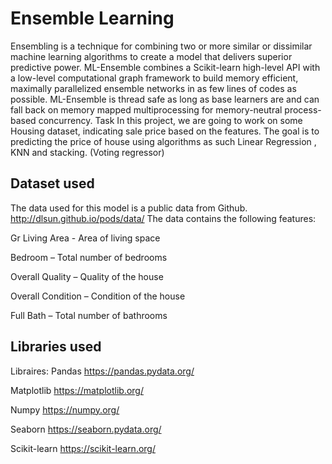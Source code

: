 
# Ensemble Learning
Ensembling is a technique for combining two or more similar or dissimilar machine learning algorithms to create a model that delivers superior predictive power.
ML-Ensemble combines a Scikit-learn high-level API with a low-level computational graph framework to build memory efficient, maximally parallelized ensemble networks in as few lines of codes as possible. ML-Ensemble is thread safe as long as base learners are and can fall back on memory mapped multiprocessing for memory-neutral process-based concurrency. 
Task
In this project, we are going to work on some Housing  dataset, indicating sale price based on the features. The goal is to predicting the price of  house using algorithms as such Linear Regression , KNN and stacking. (Voting regressor)






## Dataset used
The data used for this model is a public data from Github.
http://dlsun.github.io/pods/data/
The data contains the following features:

Gr Living Area - Area of living space

Bedroom – Total number of bedrooms

Overall Quality – Quality of the house

Overall Condition – Condition of the house

Full Bath – Total number of bathrooms

## Libraries used
Libraires:
Pandas https://pandas.pydata.org/

Matplotlib https://matplotlib.org/

Numpy https://numpy.org/

Seaborn https://seaborn.pydata.org/

Scikit-learn https://scikit-learn.org/